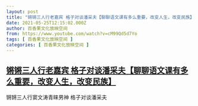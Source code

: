 ```yaml
---
layout: post
title: "锵锵三人行老嘉宾 格子对谈潘采夫【聊聊语文课有多么重要，改变人生，改变民族】"
date: 2021-05-25T12:15:02.000Z
author: 百香果文化放映空间
from: https://www.youtube.com/watch?v=cM99Qd5d7Yo
tags: [ 百香果文化放映空间 ]
categories: [ 百香果文化放映空间 ]
---
```

<!--1621944902000-->
[锵锵三人行老嘉宾 格子对谈潘采夫【聊聊语文课有多么重要，改变人生，改变民族】](https://www.youtube.com/watch?v=cM99Qd5d7Yo)
------

<div>
锵锵三人行窦文涛青睐男神 格子对谈潘采夫
</div>
